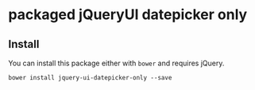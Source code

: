 # packaged jQueryUI datepicker only

## Install

You can install this package either with `bower` and requires jQuery.

```shell
bower install jquery-ui-datepicker-only --save
```
